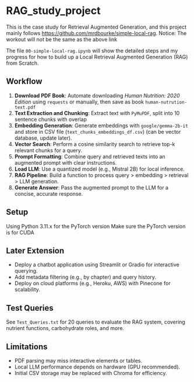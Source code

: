 # RAG_study_project


This is the case study for Retrieval Augmented Generation, and this project mainly follows https://github.com/mrdbourke/simple-local-rag.
Notice: The workout will not be the same as the above link


The file `00-simple-local-rag.ipynb` will show the detailed steps and my progress for how to build up a Local Retrieval Augmented Generation (RAG) from Scratch.


## Workflow

1. **Download PDF Book**: Automate downloading *Human Nutrition: 2020 Edition* using `requests` or manually, then save as book `human-nutrution-text.pdf`
2. **Text Extraction and Chunking**: Extract text with `PyMuPDF`, split into 10 sentence chunks with overlap
3. **Embedding Generation**: Generate embeddings with `google/gemma-2b-it` and store in CSV file (`text_chunks_embeddings_df.csv`) (can be vector database, update later).
4. **Vector Search**: Perform a cosine similarity search to retrieve top-k relevant chunks for a query.
5. **Prompt Formatting**: Combine query and retrieved texts into an augmented prompt with clear instructions.
6. **Load LLM**: Use a quantized model (e.g., Mistral 2B) for local inference.
7. **RAG Pipeline**: Build a function to process query > embedding > retrieval > LLM generation.
8. **Generate Answer**: Pass the augmented prompt to the LLM for a concise, accurate response.

## Setup

Using Python 3.11.x for the PyTorch version
Make sure the PyTorch version is for CUDA

## Later Extension
- Deploy a chatbot application using Streamlit or Gradio for interactive querying.
- Add metadata filtering (e.g., by chapter) and query history.
- Deploy on cloud platforms (e.g., Heroku, AWS) with Pinecone for scalability.

## Test Queries
See `Test_Queries.txt` for 20 queries to evaluate the RAG system, covering nutrient functions, carbohydrate roles, and more.

## Limitations
- PDF parsing may miss interactive elements or tables.
- Local LLM performance depends on hardware (GPU recommended).
- Initial CSV storage may be replaced with Chroma for efficiency.
